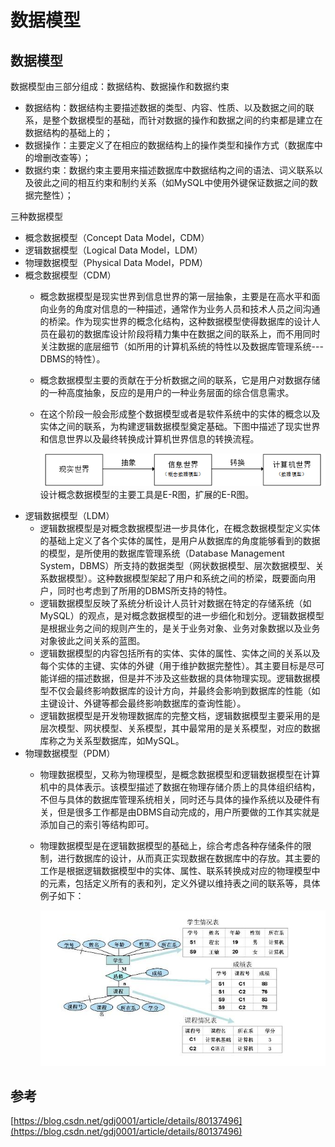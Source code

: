 # 数据模型

## 数据模型

数据模型由三部分组成：数据结构、数据操作和数据约束

* 数据结构：数据结构主要描述数据的类型、内容、性质、以及数据之间的联系，是整个数据模型的基础，而针对数据的操作和数据之间的约束都是建立在数据结构的基础上的；
* 数据操作：主要定义了在相应的数据结构上的操作类型和操作方式（数据库中的增删改查等）；
* 数据约束：数据约束主要用来描述数据库中数据结构之间的语法、词义联系以及彼此之间的相互约束和制约关系（如MySQL中使用外键保证数据之间的数据完整性）；

三种数据模型

* 概念数据模型（Concept Data Model，CDM）
* 逻辑数据模型（Logical Data Model，LDM）
* 物理数据模型（Physical Data Model，PDM）
* 概念数据模型（CDM）
  * 概念数据模型是现实世界到信息世界的第一层抽象，主要是在高水平和面向业务的角度对信息的一种描述，通常作为业务人员和技术人员之间沟通的桥梁。作为现实世界的概念化结构，这种数据模型使得数据库的设计人员在最初的数据库设计阶段将精力集中在数据之间的联系上，而不用同时关注数据的底层细节（如所用的计算机系统的特性以及数据库管理系统---DBMS的特性）。
  * 概念数据模型主要的贡献在于分析数据之间的联系，它是用户对数据存储的一种高度抽象，反应的是用户的一种业务层面的综合信息需求。
  *   在这个阶段一般会形成整个数据模型或者是软件系统中的实体的概念以及实体之间的联系，为构建逻辑数据模型奠定基础。下图中描述了现实世界和信息世界以及最终转换成计算机世界信息的转换流程。

      ![](../../.gitbook/assets/cdm.png)\
      设计概念数据模型的主要工具是E-R图，扩展的E-R图。
* 逻辑数据模型（LDM）
  * 逻辑数据模型是对概念数据模型进一步具体化，在概念数据模型定义实体的基础上定义了各个实体的属性，是用户从数据库的角度能够看到的数据的模型，是所使用的数据库管理系统（Database Management System，DBMS）所支持的数据类型（网状数据模型、层次数据模型、关系数据模型）。这种数据模型架起了用户和系统之间的桥梁，既要面向用户，同时也考虑到了所用的DBMS所支持的特性。
  * 逻辑数据模型反映了系统分析设计人员针对数据在特定的存储系统（如MySQL）的观点，是对概念数据模型的进一步细化和划分。逻辑数据模型是根据业务之间的规则产生的，是关于业务对象、业务对象数据以及业务对象彼此之间关系的蓝图。
  * 逻辑数据模型的内容包括所有的实体、实体的属性、实体之间的关系以及每个实体的主键、实体的外键（用于维护数据完整性）。其主要目标是尽可能详细的描述数据，但是并不涉及这些数据的具体物理实现。逻辑数据模型不仅会最终影响数据库的设计方向，并最终会影响到数据库的性能（如主键设计、外键等都会最终影响数据库的查询性能）。
  * 逻辑数据模型是开发物理数据库的完整文档，逻辑数据模型主要采用的是层次模型、网状模型、关系模型，其中最常用的是关系模型，对应的数据库称之为关系型数据库，如MySQL。
* 物理数据模型（PDM）
  * 物理数据模型，又称为物理模型，是概念数据模型和逻辑数据模型在计算机中的具体表示。该模型描述了数据在物理存储介质上的具体组织结构，不但与具体的数据库管理系统相关，同时还与具体的操作系统以及硬件有关，但是很多工作都是由DBMS自动完成的，用户所要做的工作其实就是添加自己的索引等结构即可。
  *   物理数据模型是在逻辑数据模型的基础上，综合考虑各种存储条件的限制，进行数据库的设计，从而真正实现数据在数据库中的存放。其主要的工作是根据逻辑数据模型中的实体、属性、联系转换成对应的物理模型中的元素，包括定义所有的表和列，定义外键以维持表之间的联系等，具体例子如下：

      ![](../../.gitbook/assets/pdm.png)

## 参考

[https://blog.csdn.net/gdj0001/article/details/80137496](https://blog.csdn.net/gdj0001/article/details/80137496)
